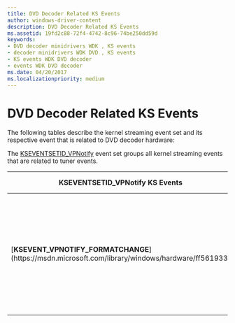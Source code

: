 ```yaml
---
title: DVD Decoder Related KS Events
author: windows-driver-content
description: DVD Decoder Related KS Events
ms.assetid: 19fd2c88-72f4-4742-8c96-74be250dd59d
keywords:
- DVD decoder minidrivers WDK , KS events
- decoder minidrivers WDK DVD , KS events
- KS events WDK DVD decoder
- events WDK DVD decoder
ms.date: 04/20/2017
ms.localizationpriority: medium
---
```


# DVD Decoder Related KS Events





The following tables describe the kernel streaming event set and its respective event that is related to DVD decoder hardware:

The [KSEVENTSETID\_VPNotify](https://msdn.microsoft.com/library/windows/hardware/ff561780) event set groups all kernel streaming events that are related to tuner events.

<table>
<colgroup>
<col width="50%" />
<col width="50%" />
</colgroup>
<thead>
<tr class="header">
<th>KSEVENTSETID_VPNotify KS Events</th>
<th>Event Description</th>
</tr>
</thead>
<tbody>
<tr class="odd">
<td><p>[<strong>KSEVENT_VPNOTIFY_FORMATCHANGE</strong>](https://msdn.microsoft.com/library/windows/hardware/ff561933)</p></td>
<td><p>Notifies DirectShow of a change in the video port configuration, such as a change in resolution from 640x480 to 720x480.</p></td>
</tr>
</tbody>
</table>

 

 

 





